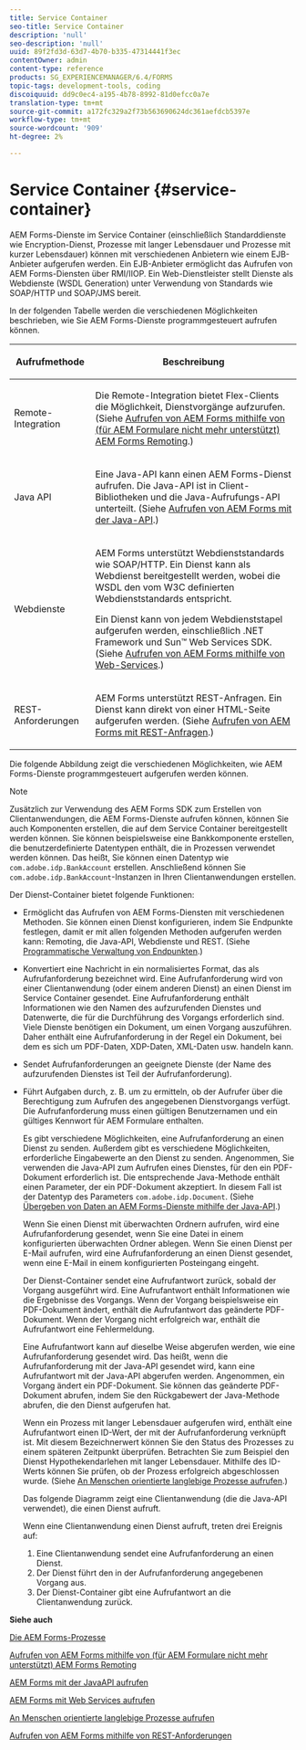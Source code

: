```yaml
---
title: Service Container
seo-title: Service Container
description: 'null'
seo-description: 'null'
uuid: 89f2fd3d-63d7-4b70-b335-47314441f3ec
contentOwner: admin
content-type: reference
products: SG_EXPERIENCEMANAGER/6.4/FORMS
topic-tags: development-tools, coding
discoiquuid: dd9c0ec4-a195-4b78-8992-81d0efcc0a7e
translation-type: tm+mt
source-git-commit: a172fc329a2f73b563690624dc361aefdcb5397e
workflow-type: tm+mt
source-wordcount: '909'
ht-degree: 2%

---
```



# Service Container {#service-container}

AEM Forms-Dienste im Service Container (einschließlich Standarddienste wie Encryption-Dienst, Prozesse mit langer Lebensdauer und Prozesse mit kurzer Lebensdauer) können mit verschiedenen Anbietern wie einem EJB-Anbieter aufgerufen werden. Ein EJB-Anbieter ermöglicht das Aufrufen von AEM Forms-Diensten über RMI/IIOP. Ein Web-Dienstleister stellt Dienste als Webdienste (WSDL Generation) unter Verwendung von Standards wie SOAP/HTTP und SOAP/JMS bereit.

In der folgenden Tabelle werden die verschiedenen Möglichkeiten beschrieben, wie Sie AEM Forms-Dienste programmgesteuert aufrufen können.

<table>
 <thead>
  <tr>
   <th><p>Aufrufmethode</p></th> 
   <th><p>Beschreibung</p></th> 
  </tr> 
 </thead> 
 <tbody>
  <tr>
   <td><p>Remote-Integration</p></td> 
   <td><p>Die Remote-Integration bietet Flex-Clients die Möglichkeit, Dienstvorgänge aufzurufen. (Siehe <a href="/help/forms/developing/invoking-aem-forms-using-remoting.md#invoking-aem-forms-using-remoting">Aufrufen von AEM Forms mithilfe von (für AEM Formulare nicht mehr unterstützt) AEM Forms Remoting</a>.)</p></td> 
  </tr> 
  <tr>
   <td><p>Java API</p></td> 
   <td><p>Eine Java-API kann einen AEM Forms-Dienst aufrufen. Die Java-API ist in Client-Bibliotheken und die Java-Aufrufungs-API unterteilt. (Siehe <a href="/help/forms/developing/invoking-aem-forms-using-java.md#invoking-aem-forms-using-the-java-api">Aufrufen von AEM Forms mit der Java-API</a>.)</p></td> 
  </tr> 
  <tr>
   <td><p>Webdienste</p></td> 
   <td><p>AEM Forms unterstützt Webdienststandards wie SOAP/HTTP. Ein Dienst kann als Webdienst bereitgestellt werden, wobei die WSDL den vom W3C definierten Webdienststandards entspricht.</p><p>Ein Dienst kann von jedem Webdienststapel aufgerufen werden, einschließlich .NET Framework und Sun™ Web Services SDK. (Siehe <a href="/help/forms/developing/invoking-aem-forms-using-web.md#invoking-aem-forms-using-web-services">Aufrufen von AEM Forms mithilfe von Web-Services</a>.)</p></td> 
  </tr> 
  <tr>
   <td><p>REST-Anforderungen</p></td> 
   <td><p>AEM Forms unterstützt REST-Anfragen. Ein Dienst kann direkt von einer HTML-Seite aufgerufen werden. (Siehe <a href="/help/forms/developing/invoking-aem-forms-using-rest.md#invoking-aem-forms-using-rest-requests">Aufrufen von AEM Forms mit REST-Anfragen</a>.)</p></td> 
  </tr> 
 </tbody> 
</table>

Die folgende Abbildung zeigt die verschiedenen Möglichkeiten, wie AEM Forms-Dienste programmgesteuert aufgerufen werden können.

>[!NOTE]
>
>Zusätzlich zur Verwendung des AEM Forms SDK zum Erstellen von Clientanwendungen, die AEM Forms-Dienste aufrufen können, können Sie auch Komponenten erstellen, die auf dem Service Container bereitgestellt werden können. Sie können beispielsweise eine Bankkomponente erstellen, die benutzerdefinierte Datentypen enthält, die in Prozessen verwendet werden können. Das heißt, Sie können einen Datentyp wie `com.adobe.idp.BankAccount` erstellen. Anschließend können Sie `com.adobe.idp.BankAccount`-Instanzen in Ihren Clientanwendungen erstellen.

Der Dienst-Container bietet folgende Funktionen:

* Ermöglicht das Aufrufen von AEM Forms-Diensten mit verschiedenen Methoden. Sie können einen Dienst konfigurieren, indem Sie Endpunkte festlegen, damit er mit allen folgenden Methoden aufgerufen werden kann: Remoting, die Java-API, Webdienste und REST. (Siehe [Programmatische Verwaltung von Endpunkten](/help/forms/developing/programmatically-endpoints.md#programmatically-managing-endpoints).)
* Konvertiert eine Nachricht in ein normalisiertes Format, das als Aufrufanforderung bezeichnet wird. Eine Aufrufanforderung wird von einer Clientanwendung (oder einem anderen Dienst) an einen Dienst im Service Container gesendet. Eine Aufrufanforderung enthält Informationen wie den Namen des aufzurufenden Dienstes und Datenwerte, die für die Durchführung des Vorgangs erforderlich sind. Viele Dienste benötigen ein Dokument, um einen Vorgang auszuführen. Daher enthält eine Aufrufanforderung in der Regel ein Dokument, bei dem es sich um PDF-Daten, XDP-Daten, XML-Daten usw. handeln kann.
* Sendet Aufrufanforderungen an geeignete Dienste (der Name des aufzurufenden Dienstes ist Teil der Aufrufanforderung).
* Führt Aufgaben durch, z. B. um zu ermitteln, ob der Aufrufer über die Berechtigung zum Aufrufen des angegebenen Dienstvorgangs verfügt. Die Aufrufanforderung muss einen gültigen Benutzernamen und ein gültiges Kennwort für AEM Formulare enthalten.

   Es gibt verschiedene Möglichkeiten, eine Aufrufanforderung an einen Dienst zu senden. Außerdem gibt es verschiedene Möglichkeiten, erforderliche Eingabewerte an den Dienst zu senden. Angenommen, Sie verwenden die Java-API zum Aufrufen eines Dienstes, für den ein PDF-Dokument erforderlich ist. Die entsprechende Java-Methode enthält einen Parameter, der ein PDF-Dokument akzeptiert. In diesem Fall ist der Datentyp des Parameters `com.adobe.idp.Document`. (Siehe [Übergeben von Daten an AEM Forms-Dienste mithilfe der Java-API](/help/forms/developing/invoking-aem-forms-using-java.md#passing-data-to-aem-forms-services-using-the-java-api).)

   Wenn Sie einen Dienst mit überwachten Ordnern aufrufen, wird eine Aufrufanforderung gesendet, wenn Sie eine Datei in einem konfigurierten überwachten Ordner ablegen. Wenn Sie einen Dienst per E-Mail aufrufen, wird eine Aufrufanforderung an einen Dienst gesendet, wenn eine E-Mail in einem konfigurierten Posteingang eingeht.

   Der Dienst-Container sendet eine Aufrufantwort zurück, sobald der Vorgang ausgeführt wird. Eine Aufrufantwort enthält Informationen wie die Ergebnisse des Vorgangs. Wenn der Vorgang beispielsweise ein PDF-Dokument ändert, enthält die Aufrufantwort das geänderte PDF-Dokument. Wenn der Vorgang nicht erfolgreich war, enthält die Aufrufantwort eine Fehlermeldung.

   Eine Aufrufantwort kann auf dieselbe Weise abgerufen werden, wie eine Aufrufanforderung gesendet wird. Das heißt, wenn die Aufrufanforderung mit der Java-API gesendet wird, kann eine Aufrufantwort mit der Java-API abgerufen werden. Angenommen, ein Vorgang ändert ein PDF-Dokument. Sie können das geänderte PDF-Dokument abrufen, indem Sie den Rückgabewert der Java-Methode abrufen, die den Dienst aufgerufen hat.

   Wenn ein Prozess mit langer Lebensdauer aufgerufen wird, enthält eine Aufrufantwort einen ID-Wert, der mit der Aufrufanforderung verknüpft ist. Mit diesem Bezeichnerwert können Sie den Status des Prozesses zu einem späteren Zeitpunkt überprüfen. Betrachten Sie zum Beispiel den Dienst Hypothekendarlehen mit langer Lebensdauer. Mithilfe des ID-Werts können Sie prüfen, ob der Prozess erfolgreich abgeschlossen wurde. (Siehe [An Menschen orientierte langlebige Prozesse aufrufen](/help/forms/developing/invoking-human-centric-long-lived.md#invoking-human-centric-long-lived-processes).)

   Das folgende Diagramm zeigt eine Clientanwendung (die die Java-API verwendet), die einen Dienst aufruft.

   Wenn eine Clientanwendung einen Dienst aufruft, treten drei Ereignis auf:

   1. Eine Clientanwendung sendet eine Aufrufanforderung an einen Dienst.
   1. Der Dienst führt den in der Aufrufanforderung angegebenen Vorgang aus.
   1. Der Dienst-Container gibt eine Aufrufantwort an die Clientanwendung zurück.

**Siehe auch**

[Die AEM Forms-Prozesse](/help/forms/developing/aem-forms-processes.md#understanding-aem-forms-processes)

[Aufrufen von AEM Forms mithilfe von (für AEM Formulare nicht mehr unterstützt) AEM Forms Remoting](/help/forms/developing/invoking-aem-forms-using-remoting.md#invoking-aem-forms-using-remoting)

[AEM Forms mit der JavaAPI aufrufen](/help/forms/developing/invoking-aem-forms-using-java.md#invoking-aem-forms-using-the-java-api)

[AEM Forms mit Web Services aufrufen](/help/forms/developing/invoking-aem-forms-using-web.md#invoking-aem-forms-using-web-services)

[An Menschen orientierte langlebige Prozesse aufrufen](/help/forms/developing/invoking-human-centric-long-lived.md#invoking-human-centric-long-lived-processes)

[Aufrufen von AEM Forms mithilfe von REST-Anforderungen](/help/forms/developing/invoking-aem-forms-using-rest.md#invoking-aem-forms-using-rest-requests)
